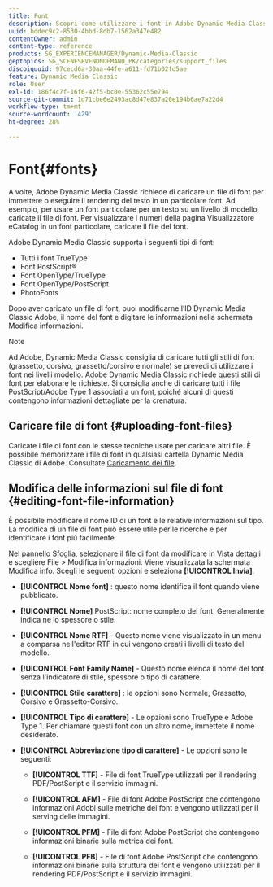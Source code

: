 ```yaml
---
title: Font
description: Scopri come utilizzare i font in Adobe Dynamic Media Classic.
uuid: bddec9c2-8530-4bbd-8db7-1562a347e482
contentOwner: admin
content-type: reference
products: SG_EXPERIENCEMANAGER/Dynamic-Media-Classic
geptopics: SG_SCENESEVENONDEMAND_PK/categories/support_files
discoiquuid: 97cecd6a-30aa-44fe-a611-fd71b02fd5ae
feature: Dynamic Media Classic
role: User
exl-id: 186f4c7f-16f6-42f5-bc0e-55362c55e794
source-git-commit: 1d71cbe6e2493ac8d47e837a20e194b6ae7a22d4
workflow-type: tm+mt
source-wordcount: '429'
ht-degree: 28%

---
```


# Font{#fonts}

A volte, Adobe Dynamic Media Classic richiede di caricare un file di font per immettere o eseguire il rendering del testo in un particolare font. Ad esempio, per usare un font particolare per un testo su un livello di modello, caricate il file di font. Per visualizzare i numeri della pagina Visualizzatore eCatalog in un font particolare, caricate il file del font.

Adobe Dynamic Media Classic supporta i seguenti tipi di font:

* Tutti i font TrueType
* Font PostScript®
* Font OpenType/TrueType
* Font OpenType/PostScript
* PhotoFonts

Dopo aver caricato un file di font, puoi modificarne l’ID Dynamic Media Classic Adobe, il nome del font e digitare le informazioni nella schermata Modifica informazioni.

>[!NOTE]
>
>Ad Adobe, Dynamic Media Classic consiglia di caricare tutti gli stili di font (grassetto, corsivo, grassetto/corsivo e normale) se prevedi di utilizzare i font nei livelli modello. Adobe Dynamic Media Classic richiede questi stili di font per elaborare le richieste. Si consiglia anche di caricare tutti i file PostScript/Adobe Type 1 associati a un font, poiché alcuni di questi contengono informazioni dettagliate per la crenatura.

## Caricare file di font {#uploading-font-files}

Caricate i file di font con le stesse tecniche usate per caricare altri file. È possibile memorizzare i file di font in qualsiasi cartella Dynamic Media Classic di Adobe. Consultate [Caricamento dei file](uploading-files.md#uploading_your_files).

## Modifica delle informazioni sul file di font {#editing-font-file-information}

È possibile modificare il nome ID di un font e le relative informazioni sul tipo. La modifica di un file di font può essere utile per le ricerche e per identificare i font più facilmente.

Nel pannello Sfoglia, selezionare il file di font da modificare in Vista dettagli e scegliere File > Modifica informazioni. Viene visualizzata la schermata Modifica info. Scegli le seguenti opzioni e seleziona **[!UICONTROL Invia]**.

* **[!UICONTROL Nome font]** : questo nome identifica il font quando viene pubblicato.

* **[!UICONTROL Nome]**  PostScript: nome completo del font. Generalmente indica ne lo spessore o stile.

* **[!UICONTROL Nome RTF]**  - Questo nome viene visualizzato in un menu a comparsa nell&#39;editor RTF in cui vengono creati i livelli di testo del modello.

* **[!UICONTROL Font Family Name]**  - Questo nome elenca il nome del font senza l&#39;indicatore di stile, spessore o tipo di carattere.

* **[!UICONTROL Stile carattere]** : le opzioni sono Normale, Grassetto, Corsivo e Grassetto-Corsivo.

* **[!UICONTROL Tipo di carattere]**  - Le opzioni sono TrueType e Adobe Type 1. Per chiamare questi font con un altro nome, immettete il nome desiderato.

* **[!UICONTROL Abbreviazione tipo di carattere]**  - Le opzioni sono le seguenti:

   * **[!UICONTROL TTF]**  - File di font TrueType utilizzati per il rendering PDF/PostScript e il servizio immagini.

   * **[!UICONTROL AFM]**  - File di font Adobe PostScript che contengono informazioni Adobi sulle metriche dei font e vengono utilizzati per il serving delle immagini.

   * **[!UICONTROL PFM]**  - File di font Adobe PostScript che contengono informazioni binarie sulla metrica dei font.

   * **[!UICONTROL PFB]**  - File di font Adobe PostScript che contengono informazioni binarie sulla struttura dei font e vengono utilizzati per il rendering PDF/PostScript e il servizio immagini.

